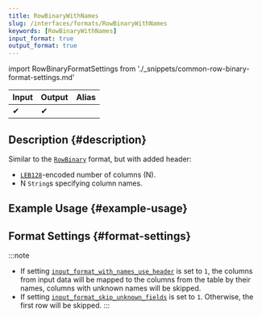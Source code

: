 ```yaml
---
title: RowBinaryWithNames
slug: /interfaces/formats/RowBinaryWithNames
keywords: [RowBinaryWithNames]
input_format: true
output_format: true
---
```


import RowBinaryFormatSettings from './_snippets/common-row-binary-format-settings.md'

| Input | Output | Alias |
|-------|--------|-------|
| ✔     | ✔      |       |

## Description {#description}

Similar to the [`RowBinary`](./RowBinary.md) format, but with added header:

- [`LEB128`](https://en.wikipedia.org/wiki/LEB128)-encoded number of columns (N).
- N `String`s specifying column names.

## Example Usage {#example-usage}

## Format Settings {#format-settings}

<RowBinaryFormatSettings/>

:::note
- If setting [`input_format_with_names_use_header`](/docs/operations/settings/settings-formats.md/#input_format_with_names_use_header) is set to `1`,
the columns from input data will be mapped to the columns from the table by their names, columns with unknown names will be skipped. 
- If setting [`input_format_skip_unknown_fields`](/docs/operations/settings/settings-formats.md/#input_format_skip_unknown_fields) is set to `1`.
Otherwise, the first row will be skipped.
:::